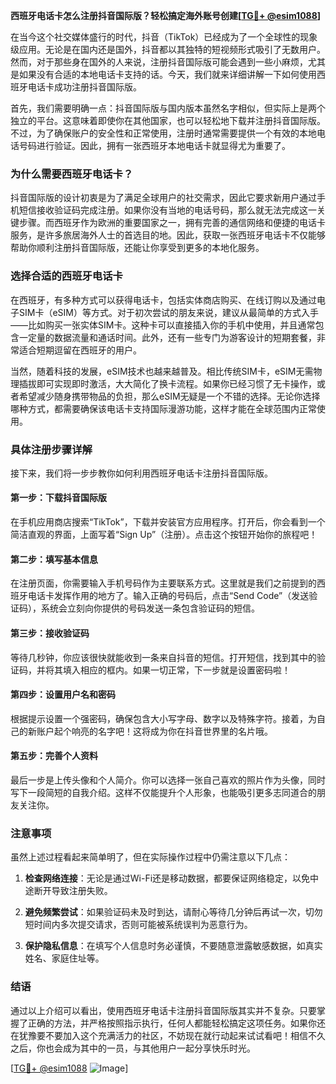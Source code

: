 **西班牙电话卡怎么注册抖音国际版？轻松搞定海外账号创建[[TG💪+ @esim1088](https://t.me/s/esim1088)]**

在当今这个社交媒体盛行的时代，抖音（TikTok）已经成为了一个全球性的现象级应用。无论是在国内还是国外，抖音都以其独特的短视频形式吸引了无数用户。然而，对于那些身在国外的人来说，注册抖音国际版可能会遇到一些小麻烦，尤其是如果没有合适的本地电话卡支持的话。今天，我们就来详细讲解一下如何使用西班牙电话卡成功注册抖音国际版。

首先，我们需要明确一点：抖音国际版与国内版本虽然名字相似，但实际上是两个独立的平台。这意味着即使你在其他国家，也可以轻松地下载并注册抖音国际版。不过，为了确保账户的安全性和正常使用，注册时通常需要提供一个有效的本地电话号码进行验证。因此，拥有一张西班牙本地电话卡就显得尤为重要了。

### **为什么需要西班牙电话卡？**
抖音国际版的设计初衷是为了满足全球用户的社交需求，因此它要求新用户通过手机短信接收验证码完成注册。如果你没有当地的电话号码，那么就无法完成这一关键步骤。而西班牙作为欧洲的重要国家之一，拥有完善的通信网络和便捷的电话卡服务，是许多旅居海外人士的首选目的地。因此，获取一张西班牙电话卡不仅能够帮助你顺利注册抖音国际版，还能让你享受到更多的本地化服务。

### **选择合适的西班牙电话卡**
在西班牙，有多种方式可以获得电话卡，包括实体商店购买、在线订购以及通过电子SIM卡（eSIM）等方式。对于初次尝试的朋友来说，建议从最简单的方式入手——比如购买一张实体SIM卡。这种卡可以直接插入你的手机中使用，并且通常包含一定量的数据流量和通话时间。此外，还有一些专门为游客设计的短期套餐，非常适合短期逗留在西班牙的用户。

当然，随着科技的发展，eSIM技术也越来越普及。相比传统SIM卡，eSIM无需物理插拔即可实现即时激活，大大简化了换卡流程。如果你已经习惯了无卡操作，或者希望减少随身携带物品的负担，那么eSIM无疑是一个不错的选择。无论你选择哪种方式，都需要确保该电话卡支持国际漫游功能，这样才能在全球范围内正常使用。

### **具体注册步骤详解**
接下来，我们将一步步教你如何利用西班牙电话卡注册抖音国际版。

#### **第一步：下载抖音国际版**
在手机应用商店搜索“TikTok”，下载并安装官方应用程序。打开后，你会看到一个简洁直观的界面，上面写着“Sign Up”（注册）。点击这个按钮开始你的旅程吧！

#### **第二步：填写基本信息**
在注册页面，你需要输入手机号码作为主要联系方式。这里就是我们之前提到的西班牙电话卡发挥作用的地方了。输入正确的号码后，点击“Send Code”（发送验证码），系统会立刻向你提供的号码发送一条包含验证码的短信。

#### **第三步：接收验证码**
等待几秒钟，你应该很快就能收到一条来自抖音的短信。打开短信，找到其中的验证码，并将其填入相应的框内。如果一切正常，下一步就是设置密码啦！

#### **第四步：设置用户名和密码**
根据提示设置一个强密码，确保包含大小写字母、数字以及特殊字符。接着，为自己的新账户起个响亮的名字吧！这将成为你在抖音世界里的名片哦。

#### **第五步：完善个人资料**
最后一步是上传头像和个人简介。你可以选择一张自己喜欢的照片作为头像，同时写下一段简短的自我介绍。这样不仅能提升个人形象，也能吸引更多志同道合的朋友关注你。

### **注意事项**
虽然上述过程看起来简单明了，但在实际操作过程中仍需注意以下几点：

1. **检查网络连接**：无论是通过Wi-Fi还是移动数据，都要保证网络稳定，以免中途断开导致注册失败。
   
2. **避免频繁尝试**：如果验证码未及时到达，请耐心等待几分钟后再试一次，切勿短时间内多次提交请求，否则可能被系统误判为恶意行为。

3. **保护隐私信息**：在填写个人信息时务必谨慎，不要随意泄露敏感数据，如真实姓名、家庭住址等。

### **结语**
通过以上介绍可以看出，使用西班牙电话卡注册抖音国际版其实并不复杂。只要掌握了正确的方法，并严格按照指示执行，任何人都能轻松搞定这项任务。如果你还在犹豫要不要加入这个充满活力的社区，不妨现在就行动起来试试看吧！相信不久之后，你也会成为其中的一员，与其他用户一起分享快乐时光。

[[TG💪+ @esim1088](https://t.me/s/esim1088) ![Image](https://i.postimg.cc/4NQfJmqS/Snipaste-2025-05-13-00-14-12.png)]